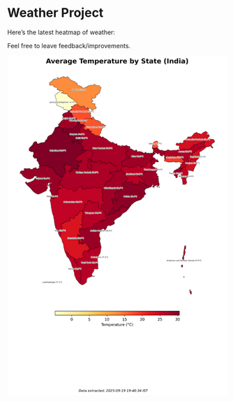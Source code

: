 # Weather Project

Here’s the latest heatmap of weather:

Feel free to leave feedback/improvements.

![India Heatmap](docs/assets/india_heatmap.png?v=CD645D)
